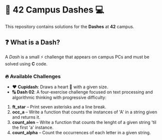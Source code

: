 # 🚀 42 Campus Dashes 💻  

This repository contains solutions for the **Dashes** at **42** campus.  

## ❓ What is a Dash?  

A *Dash* is a small ⚡ challenge that appears on campus PCs and must be solved using **C** code.  

### 🔥 Available Challenges  

- ❤️ **Cupidash**: Draws a heart 💖 with a given size.  
- 🔠 **Dash 02**: A four-exercise challenge focused on text processing and algorithmic thinking with progressive difficulty:

1. **ft_star** – Print seven asterisks and a line break.
2. **occ_a** – Write a function that counts the instances of 'A' in a string given and returns it.
3. **count_alen** – Write a function that counts the lenght of a given string 'til the first 'a' instance.
4. **count_alpha** – Count the occurrences of each letter in a given string.
